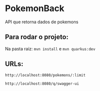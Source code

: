 # PokemonBack
API que retorna dados de pokemons

## Para rodar o projeto:
Na pasta raiz: `mvn install` e `mvn quarkus:dev`

## URLs: 
`http://localhost:8080/pokemons/:limit`

`http://localhost:8080/q/swagger-ui`
